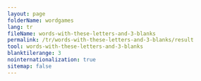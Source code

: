 ```yaml
---
layout: page
folderName: wordgames
lang: tr
fileName: words-with-these-letters-and-3-blanks
permalink: /tr/words-with-these-letters-and-3-blanks/result
tool: words-with-these-letters-and-3-blanks
blanktilerange: 3
nointernationalization: true
sitemap: false
---
```

